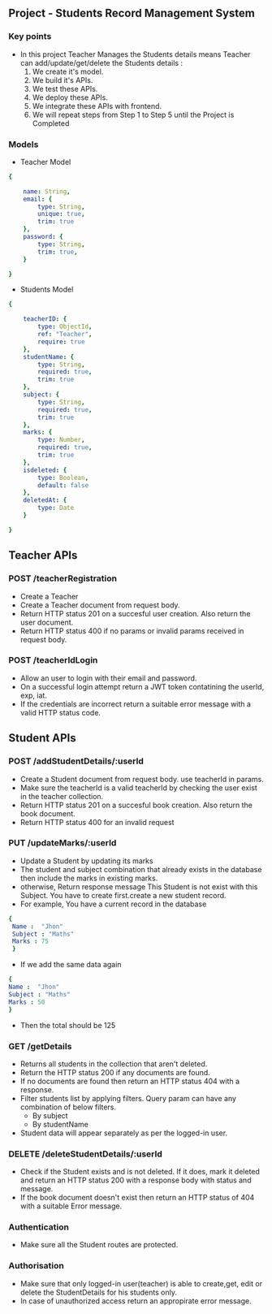 ## Project - Students Record Management System 

### Key points
- In this project Teacher Manages the  Students details means Teacher can add/update/get/delete the  Students details :
  1) We create it's model.
  2) We build it's APIs.
  3) We test these APIs.
  4) We deploy these APIs.
  5) We integrate these APIs with frontend.
  6) We will repeat steps from Step 1 to Step 5 until the Project is Completed

### Models
- Teacher Model
```yaml
{

    name: String,
    email: {
        type: String,
        unique: true,
        trim: true
    },
    password: {
        type: String,
        trim: true,
    }

}
```
- Students Model
```yaml
{

    teacherID: {
        type: ObjectId,
        ref: "Teacher",
        require: true
    },
    studentName: {
        type: String,
        required: true,
        trim: true
    },
    subject: {
        type: String,
        required: true,
        trim: true
    },
    marks: {
        type: Number,
        required: true,
        trim: true
    },
    isdeleted: {
        type: Boolean,
        default: false
    },
    deletedAt: {
        type: Date
    }

}
```
## Teacher APIs 
### POST /teacherRegistration
- Create a Teacher 
- Create a Teacher document from request body.
- Return HTTP status 201 on a succesful user creation. Also return the user document.
- Return HTTP status 400 if no params or invalid params received in request body.

### POST /teacherIdLogin
- Allow an user to login with their email and password.
- On a successful login attempt return a JWT token contatining the userId, exp, iat.
- If the credentials are incorrect return a suitable error message with a valid HTTP status code.

## Student APIs
### POST /addStudentDetails/:userId
- Create a Student document from request body. use teacherId in params.
- Make sure the teacherId is a valid teacherId by checking the user exist in the teacher collection.
- Return HTTP status 201 on a succesful book creation. Also return the book document.
- Return HTTP status 400 for an invalid request

### PUT /updateMarks/:userId
- Update a Student by updating its marks
- The student and subject combination that
already exists in the database then include the marks in existing marks.
- otherwise, Return response  message This Student is not exist with this Subject. You have to create first.create a new student record.
- For example, You have a current record in the database
```yaml
{
 Name :  "Jhon" 
 Subject : "Maths"
 Marks : 75
 }
 ``` 
 - If we add the same data again
 ```yaml
 {
 Name :  "Jhon" 
 Subject : "Maths"
 Marks : 50
 }
 ```
 - Then the total should be 125

### GET /getDetails
- Returns all students in the collection that aren't deleted.
- Return the HTTP status 200 if any documents are found.
- If no documents are found then return an HTTP status 404 with a response.
- Filter students list by applying filters. Query param can have any combination of below filters.
  - By subject
  - By studentName
- Student data will appear separately as per the logged-in user.

### DELETE /deleteStudentDetails/:userId
- Check if the Student exists and is not deleted. If it does, mark it deleted and return an HTTP status 200 with a response body with status and message.
- If the book document doesn't exist then return an HTTP status of 404 with a suitable  Error message.

### Authentication
- Make sure all the Student routes are protected.

### Authorisation
- Make sure that only logged-in user(teacher) is able to create,get, edit or delete the StudentDetails for his students only.
- In case of unauthorized access return an appropirate error message.



 

